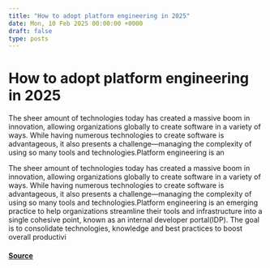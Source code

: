 ```yaml
---
title: "How to adopt platform engineering in 2025"
date: Mon, 10 Feb 2025 00:00:00 +0000
draft: false
type: posts
---
```

# How to adopt platform engineering in 2025





The sheer amount of technologies today has created a massive boom in innovation, allowing organizations globally to create software in a variety of ways. While having numerous technologies to create software is advantageous, it also presents a challenge—managing the complexity of using so many tools and technologies.Platform engineering is an

The sheer amount of technologies today has created a massive boom in innovation, allowing organizations globally to create software in a variety of ways. While having numerous technologies to create software is advantageous, it also presents a challenge—managing the complexity of using so many tools and technologies.Platform engineering is an emerging practice to help organizations streamline their tools and infrastructure into a single cohesive point, known as an internal developer portal(IDP). The goal is to consolidate technologies, knowledge and best practices to boost overall productivi

#### [Source](https://www.redhat.com/en/blog/how-adopt-platform-engineering-2025)

